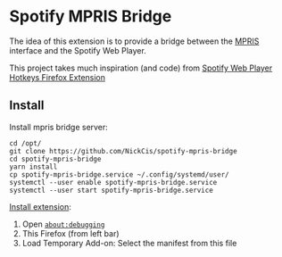 # Spotify MPRIS Bridge

The idea of this extension is to provide a bridge between the [MPRIS](https://specifications.freedesktop.org/mpris-spec/2.2/) interface and the Spotify Web Player.

This project takes much inspiration (and code) from [Spotify Web Player Hotkeys Firefox Extension](https://github.com/TsunDoge/spotify-hotkeys-firefox/)

## Install

Install mpris bridge server:

```
cd /opt/
git clone https://github.com/NickCis/spotify-mpris-bridge
cd spotify-mpris-bridge
yarn install
cp spotify-mpris-bridge.service ~/.config/systemd/user/
systemctl --user enable spotify-mpris-bridge.service
systemctl --user start spotify-mpris-bridge.service
```

[Install extension](https://developer.mozilla.org/en-US/docs/Mozilla/Add-ons/WebExtensions/Your_first_WebExtension#Installing):
1. Open [`about:debugging`](about:debugging)
2. This Firefox (from left bar)
3. Load Temporary Add-on: Select the manifest from this file

